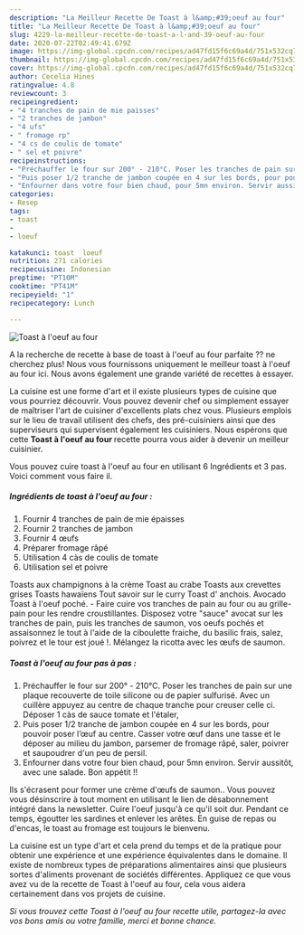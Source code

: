 ```yaml
---
description: "La Meilleur Recette De Toast à l&amp;#39;oeuf au four"
title: "La Meilleur Recette De Toast à l&amp;#39;oeuf au four"
slug: 4229-la-meilleur-recette-de-toast-a-l-and-39-oeuf-au-four
date: 2020-07-22T02:49:41.679Z
image: https://img-global.cpcdn.com/recipes/ad47fd15f6c69a4d/751x532cq70/toast-a-loeuf-au-four-photo-principale-de-la-recette.jpg
thumbnail: https://img-global.cpcdn.com/recipes/ad47fd15f6c69a4d/751x532cq70/toast-a-loeuf-au-four-photo-principale-de-la-recette.jpg
cover: https://img-global.cpcdn.com/recipes/ad47fd15f6c69a4d/751x532cq70/toast-a-loeuf-au-four-photo-principale-de-la-recette.jpg
author: Cecelia Hines
ratingvalue: 4.8
reviewcount: 3
recipeingredient:
- "4 tranches de pain de mie paisses"
- "2 tranches de jambon"
- "4 ufs"
- " fromage rp"
- "4 cs de coulis de tomate"
- " sel et poivre"
recipeinstructions:
- "Préchauffer le four sur 200° - 210°C. Poser les tranches de pain sur une plaque recouverte de toile silicone ou de papier sulfurisé. Avec un cuillère appuyez au centre de chaque tranche pour creuser celle ci. Déposer 1 càs de sauce tomate et l&#39;étaler,"
- "Puis poser 1/2 tranche de jambon coupée en 4 sur les bords, pour pouvoir poser l’œuf au centre. Casser votre œuf dans une tasse et le déposer au milieu du jambon, parsemer de fromage râpé, saler, poivrer et saupoudrer d&#39;un peu de persil."
- "Enfourner dans votre four bien chaud, pour 5mn environ. Servir aussitôt, avec une salade. Bon appétit !!"
categories:
- Resep
tags:
- toast
- 
- loeuf

katakunci: toast  loeuf 
nutrition: 271 calories
recipecuisine: Indonesian
preptime: "PT10M"
cooktime: "PT41M"
recipeyield: "1"
recipecategory: Lunch

---
```



![Toast à l&#39;oeuf au four](https://img-global.cpcdn.com/recipes/ad47fd15f6c69a4d/751x532cq70/toast-a-loeuf-au-four-photo-principale-de-la-recette.jpg)

A la recherche de recette à base de toast à l&#39;oeuf au four parfaite ?? ne cherchez plus! Nous vous fournissons uniquement le meilleur toast à l&#39;oeuf au four ici. Nous avons également une grande variété de recettes à essayer.

La cuisine est une forme d'art et il existe plusieurs types de cuisine que vous pourriez découvrir. Vous pouvez devenir chef ou simplement essayer de maîtriser l'art de cuisiner d'excellents plats chez vous. Plusieurs emplois sur le lieu de travail utilisent des chefs, des pré-cuisiniers ainsi que des superviseurs qui supervisent également les cuisiniers. Nous espérons que cette <strong> Toast à l&#39;oeuf au four </strong> recette pourra vous aider à devenir un meilleur cuisinier.

<!--inarticleads1-->

Vous pouvez cuire toast à l&#39;oeuf au four en utilisant 6 Ingrédients et 3 pas. Voici comment vous faire il.

##### Ingrédients de toast à l&#39;oeuf au four :

1. Fournir 4 tranches de pain de mie épaisses
1. Fournir 2 tranches de jambon
1. Fournir 4 œufs
1. Préparer  fromage râpé
1. Utilisation 4 càs de coulis de tomate
1. Utilisation  sel et poivre


Toasts aux champignons à la crème Toast au crabe Toasts aux crevettes grises Toasts hawaïens Tout savoir sur le curry Toast d&#39; anchois. Avocado Toast à l&#39;oeuf poché. - Faire cuire vos tranches de pain au four ou au grille-pain pour les rendre croustillantes. Disposez votre &#34;sauce&#34; avocat sur les tranches de pain, puis les tranches de saumon, vos oeufs pochés et assaisonnez le tout à l&#39;aide de la ciboulette fraiche, du basilic frais, salez, poivrez et le tour est joué !. Mélangez la ricotta avec les œufs de saumon. 

<!--inarticleads2-->

##### Toast à l&#39;oeuf au four pas à pas :

1. Préchauffer le four sur 200° - 210°C. Poser les tranches de pain sur une plaque recouverte de toile silicone ou de papier sulfurisé. Avec un cuillère appuyez au centre de chaque tranche pour creuser celle ci. Déposer 1 càs de sauce tomate et l&#39;étaler,
1. Puis poser 1/2 tranche de jambon coupée en 4 sur les bords, pour pouvoir poser l’œuf au centre. Casser votre œuf dans une tasse et le déposer au milieu du jambon, parsemer de fromage râpé, saler, poivrer et saupoudrer d&#39;un peu de persil.
1. Enfourner dans votre four bien chaud, pour 5mn environ. Servir aussitôt, avec une salade. Bon appétit !!


Ils s&#39;écrasent pour former une crème d&#39;œufs de saumon.. Vous pouvez vous désinscrire à tout moment en utilisant le lien de désabonnement intégré dans la newsletter. Cuire l&#39;oeuf jusqu&#39;à ce qu&#39;il soit dur. Pendant ce temps, égoutter les sardines et enlever les arêtes. En guise de repas ou d&#39;encas, le toast au fromage est toujours le bienvenu. 

<!--inarticleads1-->

<p>
La cuisine est un type d'art et cela prend du temps et de la pratique pour obtenir une expérience et une expérience équivalentes dans le domaine. Il existe de nombreux types de préparations alimentaires ainsi que plusieurs sortes d'aliments provenant de sociétés différentes. Appliquez ce que vous avez vu de la recette de Toast à l&#39;oeuf au four, cela vous aidera certainement dans vos projets de cuisine.
</p>

<p>
<i>Si vous trouvez cette Toast à l&#39;oeuf au four recette utile, partagez-la avec vos bons amis ou votre famille, merci et bonne chance.</i>
</p>
